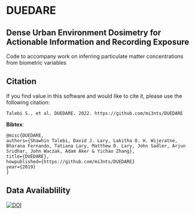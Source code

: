 # DUEDARE
## Dense Urban Environment Dosimetry for Actionable Information and Recording Exposure

Code to accompany work on inferring particulate matter concentrations from biometric variables


## Citation

If you find value in this software and would like to cite it, please use the following citation: 

`Talebi S., et al. DUEDARE. 2022. https://github.com/mi3nts/DUEDARE`

__Bibtex__:
```
@misc{DUEDARE,
authors={Shawhin Talebi, David J. Lary, Lakitha O. H. Wijeratne, Bharana Fernando, Tatiana Lary, Matthew D. Lary, John Sadler, Arjun Sridhar, John Waczak, Adam Aker & Yichao Zhang},
title={DUEDARE},
howpublished={https://github.com/mi3nts/DUEDARE}
year={2019}
}
```
## Data Availablility
[![DOI](https://zenodo.org/badge/DOI/10.5281/zenodo.6326357.svg)](https://doi.org/10.5281/zenodo.6326357)
